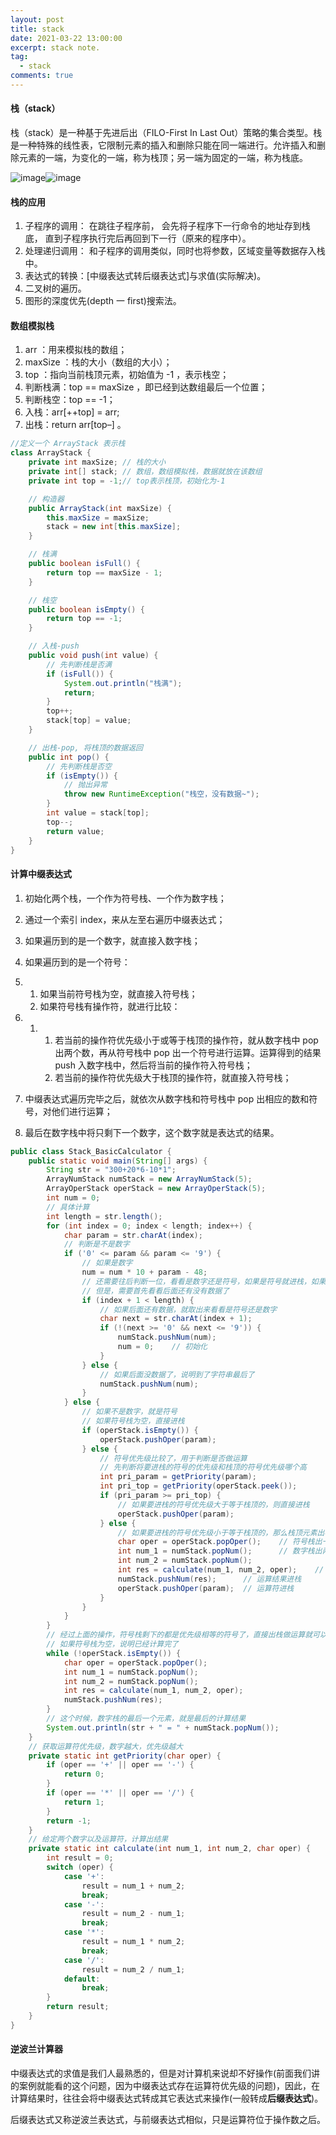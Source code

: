 ```yaml
---
layout: post
title: stack
date: 2021-03-22 13:00:00
excerpt: stack note.
tag:
  - stack
comments: true
---
```

#### 栈（stack）

栈（stack）是一种基于先进后出（FILO-First In Last Out）策略的集合类型。栈是一种特殊的线性表，它限制元素的插入和删除只能在同一端进行。允许插入和删除元素的一端，为变化的一端，称为栈顶；另一端为固定的一端，称为栈底。

![image](https://cdn.nlark.com/yuque/0/2021/png/1554681/1614689957419-fde68391-469d-4658-8ff9-9b51751de25e.png)![image](https://cdn.nlark.com/yuque/0/2021/png/1554681/1614689967098-3905a674-a4c4-4f2a-b071-108881a46f5f.png)

#### 栈的应用

1. 子程序的调用： 在跳往子程序前， 会先将子程序下一行命令的地址存到栈底， 直到子程序执行完后再回到下一行（原来的程序中）。
2. 处理递归调用： 和子程序的调用类似，同时也将参数，区域变量等数据存入栈中。
3. 表达式的转换：[中缀表达式转后缀表达式]与求值(实际解决)。
4. 二叉树的遍历。
5. 图形的深度优先(depth 一 first)搜索法。

#### 数组模拟栈

1. arr ：用来模拟栈的数组；
2. maxSize ：栈的大小（数组的大小）；
3. top ：指向当前栈顶元素，初始值为 -1 ，表示栈空；
4. 判断栈满：top == maxSize ，即已经到达数组最后一个位置；
5. 判断栈空：top == -1；
6. 入栈：arr[++top] = arr;
7. 出栈：return arr[top–] 。

```java
//定义一个 ArrayStack 表示栈
class ArrayStack {
    private int maxSize; // 栈的大小
    private int[] stack; // 数组，数组模拟栈，数据就放在该数组
    private int top = -1;// top表示栈顶，初始化为-1

    // 构造器
    public ArrayStack(int maxSize) {
        this.maxSize = maxSize;
        stack = new int[this.maxSize];
    }

    // 栈满
    public boolean isFull() {
        return top == maxSize - 1;
    }

    // 栈空
    public boolean isEmpty() {
        return top == -1;
    }

    // 入栈-push
    public void push(int value) {
        // 先判断栈是否满
        if (isFull()) {
            System.out.println("栈满");
            return;
        }
        top++;
        stack[top] = value;
    }

    // 出栈-pop, 将栈顶的数据返回
    public int pop() {
        // 先判断栈是否空
        if (isEmpty()) {
            // 抛出异常
            throw new RuntimeException("栈空，没有数据~");
        }
        int value = stack[top];
        top--;
        return value;
    }
}
```

#### 计算中缀表达式

1. 初始化两个栈，一个作为符号栈、一个作为数字栈；
2. 通过一个索引 index，来从左至右遍历中缀表达式；
3. 如果遍历到的是一个数字，就直接入数字栈；
4. 如果遍历到的是一个符号：

1. 1. 如果当前符号栈为空，就直接入符号栈；  
   2. 如果符号栈有操作符，就进行比较：

1. 1. 1. 若当前的操作符优先级小于或等于栈顶的操作符，就从数字栈中 pop 出两个数，再从符号栈中 pop 出一个符号进行运算。运算得到的结果 push 入数字栈中，然后将当前的操作符入符号栈；
      2. 若当前的操作符优先级大于栈顶的操作符，就直接入符号栈；

1. 中缀表达式遍历完毕之后，就依次从数字栈和符号栈中 pop 出相应的数和符号，对他们进行运算；
2. 最后在数字栈中将只剩下一个数字，这个数字就是表达式的结果。

```java
public class Stack_BasicCalculator {
    public static void main(String[] args) {
        String str = "300+20*6-10*1";
        ArrayNumStack numStack = new ArrayNumStack(5);
        ArrayOperStack operStack = new ArrayOperStack(5);
        int num = 0;
        // 具体计算
        int length = str.length();
        for (int index = 0; index < length; index++) {
            char param = str.charAt(index);
            // 判断是不是数字
            if ('0' <= param && param <= '9') {
                // 如果是数字
                num = num * 10 + param - 48;
                // 还需要往后判断一位，看看是数字还是符号，如果是符号就进栈，如果是数字就不急着进栈
                // 但是，需要首先看看后面还有没有数据了
                if (index + 1 < length) {
                    // 如果后面还有数据，就取出来看看是符号还是数字
                    char next = str.charAt(index + 1);
                    if (!(next >= '0' && next <= '9')) {
                        numStack.pushNum(num);
                        num = 0;    // 初始化
                    }
                } else {
                    // 如果后面没数据了，说明到了字符串最后了
                    numStack.pushNum(num);
                }
            } else {
                // 如果不是数字，就是符号
                // 如果符号栈为空，直接进栈
                if (operStack.isEmpty()) {
                    operStack.pushOper(param);
                } else {
                    // 符号优先级比较了，用于判断是否做运算
                    // 先判断将要进栈的符号的优先级和栈顶的符号优先级哪个高
                    int pri_param = getPriority(param);
                    int pri_top = getPriority(operStack.peek());
                    if (pri_param >= pri_top) {
                        // 如果要进栈的符号优先级大于等于栈顶的，则直接进栈
                        operStack.pushOper(param);
                    } else {
                        // 如果要进栈的符号优先级小于等于栈顶的，那么栈顶元素出栈进行运算
                        char oper = operStack.popOper();    // 符号栈出一个元素
                        int num_1 = numStack.popNum();      // 数字栈出两个元素
                        int num_2 = numStack.popNum();  
                        int res = calculate(num_1, num_2, oper);    // 运算
                        numStack.pushNum(res);      // 运算结果进栈
                        operStack.pushOper(param);  // 运算符进栈
                    }
                }
            }
        }
        // 经过上面的操作，符号栈剩下的都是优先级相等的符号了，直接出栈做运算就可以啦
        // 如果符号栈为空，说明已经计算完了
        while (!operStack.isEmpty()) {
            char oper = operStack.popOper();
            int num_1 = numStack.popNum();
            int num_2 = numStack.popNum();
            int res = calculate(num_1, num_2, oper);
            numStack.pushNum(res);
        }
        // 这个时候，数字栈的最后一个元素，就是最后的计算结果
        System.out.println(str + " = " + numStack.popNum());
    }
    // 获取运算符优先级，数字越大，优先级越大
    private static int getPriority(char oper) {
        if (oper == '+' || oper == '-') {
            return 0;
        }
        if (oper == '*' || oper == '/') {
            return 1;
        }
        return -1;
    }
    // 给定两个数字以及运算符，计算出结果
    private static int calculate(int num_1, int num_2, char oper) {
        int result = 0;
        switch (oper) {
            case '+':
                result = num_1 + num_2;
                break;
            case '-':
                result = num_2 - num_1;
                break;
            case '*':
                result = num_1 * num_2;
                break;
            case '/':
                result = num_2 / num_1;
            default:
                break;
        }
        return result;
    }
}
```

#### 逆波兰计算器

中缀表达式的求值是我们人最熟悉的，但是对计算机来说却不好操作(前面我们讲的案例就能看的这个问题，因为中缀表达式存在运算符优先级的问题)，因此，在计算结果时，往往会将中缀表达式转成其它表达式来操作(一般转成**后缀表达式**)。

后缀表达式又称逆波兰表达式，与前缀表达式相似，只是运算符位于操作数之后。
